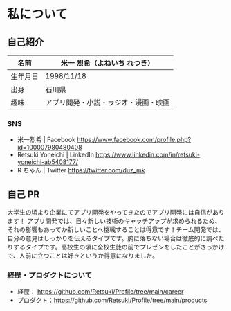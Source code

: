 # 私について

## 自己紹介

| 名前     | 米一 烈希（よねいち れつき）         |
| -------- | ------------------------------------ |
| 生年月日 | 1998/11/18                           |
| 出身     | 石川県                               |
| 趣味     | アプリ開発・小説・ラジオ・漫画・映画 |

### SNS

- 米一烈希 | Facebook https://www.facebook.com/profile.php?id=100007980480408
- Retsuki Yoneichi | LinkedIn https://www.linkedin.com/in/retsuki-yoneichi-ab5408177/
- R ちゃん | Twitter https://twitter.com/duz_mk

## 自己 PR

大学生の頃より企業にてアプリ開発をやってきたのでアプリ開発には自信があります！
アプリ開発では、日々新しい技術のキャッチアップが求められるため、それの影響もあってか新しいことへ挑戦することは得意です！チーム開発では、自分の意見はしっかりを伝えるタイプです。腑に落ちない場合は徹底的に調べたりするタイプです。高校生の頃に全校生徒の前でプレゼンをしたことがきっかけで、人前に立つことは好きというか得意になりました。

### 経歴・プロダクトについて

- 経歴： https://github.com/Retsuki/Profile/tree/main/career
- プロダクト：https://github.com/Retsuki/Profile/tree/main/products
